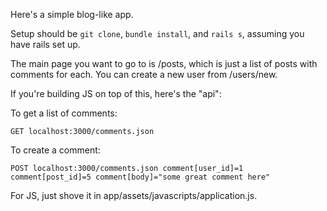 Here's a simple blog-like app.

Setup should be `git clone`, `bundle install`, and `rails s`, assuming you have rails set up.

The main page you want to go to is /posts, which is just a list of posts with comments for each.  You can create a new user from /users/new.

If you're building JS on top of this, here's the "api":

To get a list of comments:

    GET localhost:3000/comments.json

To create a comment:

    POST localhost:3000/comments.json comment[user_id]=1 comment[post_id]=5 comment[body]="some great comment here"

For JS, just shove it in app/assets/javascripts/application.js.
